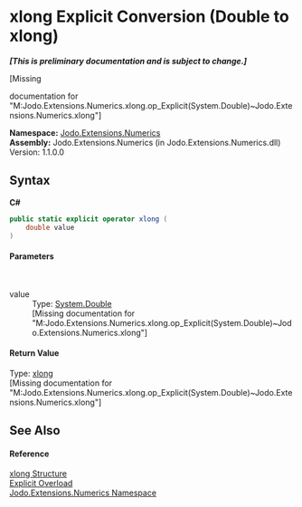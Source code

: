 # xlong&nbsp;Explicit Conversion (Double to xlong)
 _**\[This is preliminary documentation and is subject to change.\]**_

\[Missing <summary> documentation for "M:Jodo.Extensions.Numerics.xlong.op_Explicit(System.Double)~Jodo.Extensions.Numerics.xlong"\]

**Namespace:**&nbsp;<a href="N_Jodo_Extensions_Numerics">Jodo.Extensions.Numerics</a><br />**Assembly:**&nbsp;Jodo.Extensions.Numerics (in Jodo.Extensions.Numerics.dll) Version: 1.1.0.0

## Syntax

**C#**<br />
``` C#
public static explicit operator xlong (
	double value
)
```


#### Parameters
&nbsp;<dl><dt>value</dt><dd>Type: <a href="https://docs.microsoft.com/dotnet/api/system.double" target="_blank" rel="noopener noreferrer">System.Double</a><br />\[Missing <param name="value"/> documentation for "M:Jodo.Extensions.Numerics.xlong.op_Explicit(System.Double)~Jodo.Extensions.Numerics.xlong"\]</dd></dl>

#### Return Value
Type: <a href="T_Jodo_Extensions_Numerics_xlong">xlong</a><br />\[Missing <returns> documentation for "M:Jodo.Extensions.Numerics.xlong.op_Explicit(System.Double)~Jodo.Extensions.Numerics.xlong"\]

## See Also


#### Reference
<a href="T_Jodo_Extensions_Numerics_xlong">xlong Structure</a><br /><a href="Overload_Jodo_Extensions_Numerics_xlong_op_Explicit">Explicit Overload</a><br /><a href="N_Jodo_Extensions_Numerics">Jodo.Extensions.Numerics Namespace</a><br />